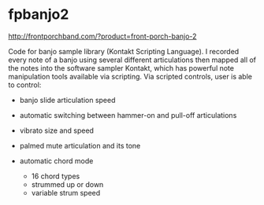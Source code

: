 fpbanjo2
========

http://frontporchband.com/?product=front-porch-banjo-2

Code for banjo sample library (Kontakt Scripting Language). I recorded every note of a banjo using several different articulations then mapped all of the notes into the software sampler Kontakt, which has powerful note manipulation tools available via scripting. Via scripted controls, user is able to control:

- banjo slide articulation speed 

- automatic switching between hammer-on and pull-off articulations

- vibrato size and speed 

- palmed mute articulation and its tone 

- automatic chord mode 
  - 16 chord types 
  - strummed up or down
  - variable strum speed 
